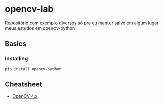 # opencv-lab
Repositório com exemplo diversos só pra eu manter salvo em algum lugar meus estudos em opencv-python

## Basics

### Installing

```
pip install opencv-python
```

## Cheatsheet

- [OpenCV 4.x](https://github.com/a-anjos/python-opencv/blob/master/cv2cheatsheet.pdf)
